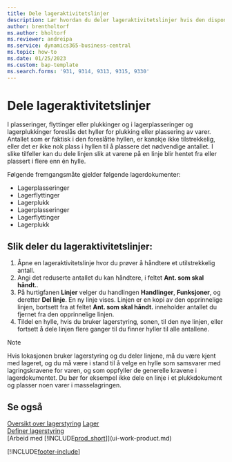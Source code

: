 ```yaml
---
title: Dele lageraktivitetslinjer
description: Lær hvordan du deler lageraktivitetslinjer hvis den disponible kapasiteten i en foreslått hylle ikke er tilstrekkelig.
author: brentholtorf
ms.author: bholtorf
ms.reviewer: andreipa
ms.service: dynamics365-business-central
ms.topic: how-to
ms.date: 01/25/2023
ms.custom: bap-template
ms.search.forms: '931, 9314, 9313, 9315, 9330'
---
```

# <a name="split-warehouse-activity-lines" />Dele lageraktivitetslinjer

I plasseringer, flyttinger eller plukkinger og i lagerplasseringer og lagerplukkinger foreslås det hyller for plukking eller plassering av varer. Antallet som er faktisk i den foreslåtte hyllen, er kanskje ikke tilstrekkelig, eller det er ikke nok plass i hyllen til å plassere det nødvendige antallet. I slike tilfeller kan du dele linjen slik at varene på en linje blir hentet fra eller plassert i flere enn én hylle.  

Følgende fremgangsmåte gjelder følgende lagerdokumenter:

* Lagerplasseringer
* Lagerflyttinger
* Lagerplukk
* Lagerplasseringer
* Lagerflyttinger
* Lagerplukk  

## <a name="to-split-warehouse-activity-lines" />Slik deler du lageraktivitetslinjer:

1. Åpne en lageraktivitetslinje hvor du prøver å håndtere et utilstrekkelig antall.  
2. Angi det reduserte antallet du kan håndtere, i feltet **Ant. som skal håndt.**.  
3. På hurtigfanen **Linjer** velger du handlingen **Handlinger**, **Funksjoner**, og deretter **Del linje**. En ny linje vises. Linjen er en kopi av den opprinnelige linjen, bortsett fra at feltet **Ant. som skal håndt.** inneholder antallet du fjernet fra den opprinnelige linjen.  
4. Tildel en hylle, hvis du bruker lagerstyring, sonen, til den nye linjen, eller fortsett å dele linjen flere ganger til du finner hyller til alle antallene.  

> [!NOTE]  
> Hvis lokasjonen bruker lagerstyring og du deler linjene, må du være kjent med lageret, og du må være i stand til å velge en hylle som samsvarer med lagringskravene for varen, og som oppfyller de generelle kravene i lagerdokumentet. Du bør for eksempel ikke dele en linje i et plukkdokument og plasser noen varer i masselagringen.  

## <a name="see-also" />Se også

[Oversikt over lagerstyring](design-details-warehouse-management.md)
[Lager](inventory-manage-inventory.md)  
[Definer lagerstyring](warehouse-setup-warehouse.md)  
[Arbeid med [!INCLUDE[prod_short](includes/prod_short.md)]](ui-work-product.md)


[!INCLUDE[footer-include](includes/footer-banner.md)]
